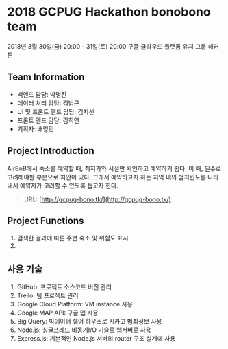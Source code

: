 # **2018 GCPUG Hackathon bonobono team**
2018년 3월 30일(금) 20:00 - 31일(토) 20:00 구글 클라우드 플랫폼 유저 그룹 해커톤
## **Team Information**
- 백엔드 담당: 박명진
- 데이터 처리 담당: 김범근
- UI 및 프론트 엔드 담당: 김지선
- 프론트 엔드 담당: 김희연
- 기획자: 배영민

## **Project Introduction**
AirBnB에서 숙소를 예약할 때, 최저가와 시설만 확인하고 예약하기 쉽다. 이 때, 필수로 고려해야할 부분으로 치안이 있다. 그래서 예약하고자 하는 지역 내의 범죄빈도를 나타내서 예약자가 고려할 수 있도록 돕고자 한다.
> URL: [http://gcpug-bono.tk/](http://gcpug-bono.tk/)

## **Project Functions**
1. 검색한 결과에 따른 주변 숙소 및 위험도 표시
2. 

## **사용 기술**
1. GitHub: 프로젝트 소스코드 버전 관리
2. Trello: 팀 프로젝트 관리
3. Google Cloud Platform: VM instance 사용
4. Google MAP API: 구글 맵 사용
5. Big Query: 빅데이터 쉐어 하우스로 시카고 범죄정보 사용
6. Node.js: 싱글쓰레드 비동기I/O 기술로 웹서버로 사용
7. Express.js: 기본적인 Node.js 서버의 router 구조 설계에 사용